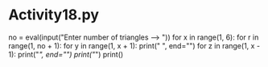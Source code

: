# Activity18.py
no = eval(input("Enter number of triangles --> "))
for x in range(1, 6):
  for r in range(1, no + 1):
    for y in range(1, x + 1):
      print(" ", end="")
    for z in range(1, x - 1):
      print("*", end="")
    print("*")
print()
